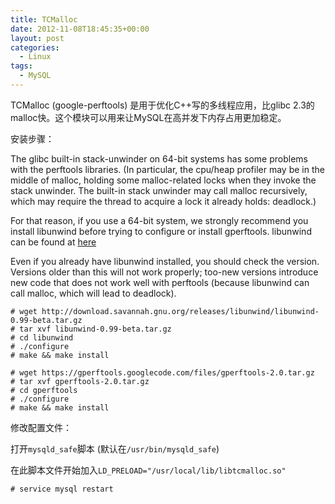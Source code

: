 ```yaml
---
title: TCMalloc
date: 2012-11-08T18:45:35+00:00
layout: post
categories:
  - Linux
tags:
  - MySQL
---
```


TCMalloc (google-perftools) 是用于优化C++写的多线程应用，比glibc 2.3的malloc快。这个模块可以用来让MySQL在高并发下内存占用更加稳定。

安装步骤：

The glibc built-in stack-unwinder on 64-bit systems has some problems with the perftools libraries. (In particular, the cpu/heap profiler may be in the middle of malloc, holding some malloc-related locks when they invoke the stack unwinder. The built-in stack unwinder may call malloc recursively, which may require the thread to acquire a lock it already holds: deadlock.)

For that reason, if you use a 64-bit system, we strongly recommend you install libunwind before trying to configure or install gperftools. libunwind can be found at [here](http://download.savannah.gnu.org/releases/libunwind/libunwind-0.99-beta.tar.gz)

Even if you already have libunwind installed, you should check the version. Versions older than this will not work properly; too-new versions introduce new code that does not work well with perftools (because libunwind can call malloc, which will lead to deadlock).
<!--more-->
```
# wget http://download.savannah.gnu.org/releases/libunwind/libunwind-0.99-beta.tar.gz
# tar xvf libunwind-0.99-beta.tar.gz
# cd libunwind
# ./configure
# make && make install

# wget https://gperftools.googlecode.com/files/gperftools-2.0.tar.gz
# tar xvf gperftools-2.0.tar.gz
# cd gperftools
# ./configure
# make && make install
```

修改配置文件：

打开`mysqld_safe`脚本 (默认在`/usr/bin/mysqld_safe`)

在此脚本文件开始加入`LD_PRELOAD="/usr/local/lib/libtcmalloc.so"`
```
# service mysql restart
```
